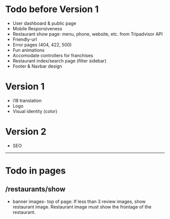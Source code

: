 # Todo before Version 1
* User dashboard & public page
* Mobile Responsiveness
* Restaurant show page: menu, phone, website, etc. from Tripadvisor API
* Friendly-url
* Error pages (404, 422, 500)
* Fun animations
* Accomodate controllers for franchises
* Restaurant index/search page (filter sidebar)
* Footer & Navbar design

# Version 1
* i18 translation
* Logo
* Visual identity (color)

# Version 2
* SEO

-----------

# Todo in pages

## /restaurants/show
* banner images- top of page: If less than 3 review images, show restaurant image. Restaurant image must show the frontage of the restaurant.

